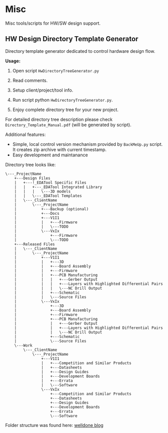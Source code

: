 # Misc
Misc tools/scripts for HW/SW design support.

## HW Design Directory Template Generator
Directory template generator dedicated to control hardware design flow.

**Usage:** 

1. Open script `HwDirectoryTreeGenerator.py`

2. Read comments.

3. Setup client/project/tool info.

4. Run script python `HwDirectoryTreeGenerator.py`.

5. Enjoy complete directory tree for your new project.

For detailed directory tree description please check `Directory_Template_Manual.pdf` (will be generated by script).

Additional features:
* Simple, local control version mechanism provided by `BackMeUp.py` script. It creates zip archive with current timestamp.
* Easy development and maintanance 

Directory tree looks like:
```
\---_ProjectName
    +---Design Files
    |   +---!_EDATool Specific Files
    |   |   +---_EDATool Integrated Library
    |   |   |   \---3D models
    |   |   \---_EDATool Templates
    |   \---_ClientName
    |       \---_ProjectName
	|           +---Backup (optional)
    |           +---Docs
    |           +---V1I1
    |           |   +---Firmware
    |           |   \---TODO
    |           \---VxIx
    |               +---Firmware
    |               \---TODO
    +---Released Files
    |   \---_ClientName
    |       \---_ProjectName
    |           +---V1I1
    |           |   +---3D
    |           |   +---Board Assembly
    |           |   +---Firmware
    |           |   +---PCB Manufacturing
    |           |   |   +---Gerber Output
    |           |   |   +---Layers with Highlighted Differential Pairs
    |           |   |   \---NC Drill Output
    |           |   +---Schematic
    |           |   \---Source Files
    |           \---VxIx
    |               +---3D
    |               +---Board Assembly
    |               +---Firmware
    |               +---PCB Manufacturing
    |               |   +---Gerber Output
    |               |   +---Layers with Highlighted Differential Pairs
    |               |   \---NC Drill Output
    |               +---Schematic
    |               \---Source Files
    \---Work
        \---_ClientName
            \---_ProjectName
                +---V1I1
                |   +---Competition and Similar Products
                |   +---Datasheets
                |   +---Design Guides
                |   +---Development Boards
                |   +---Errata
                |   \---Software
                \---VxIx
                    +---Competition and Similar Products
                    +---Datasheets
                    +---Design Guides
                    +---Development Boards
                    +---Errata
                    \---Software
```
Folder structure was found here: [welldone blog](http://www.fedevel.com/welldoneblog/2013/10/hardware-design-directory-template/)

